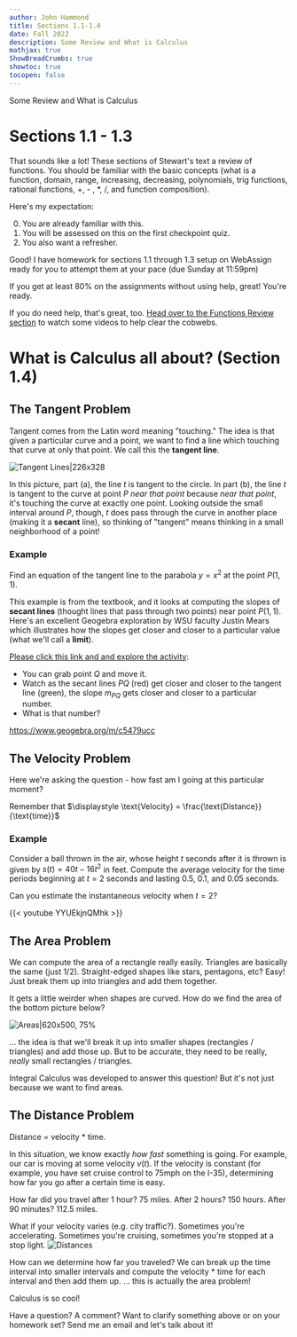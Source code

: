 ```yaml
---
author: John Hammond
title: Sections 1.1-1.4
date: Fall 2022
description: Some Review and What is Calculus
mathjax: true
ShowBreadCrumbs: true
showtoc: true
tocopen: false
---
```


Some Review and What is Calculus
<!--more-->

# Sections 1.1 - 1.3

That sounds like a lot! These sections of Stewart's text a review of functions. You should be familiar with the basic concepts (what is a function, domain, range, increasing, decreasing, polynomials, trig functions, rational functions, +, - , *, /, and function composition). 

Here's my expectation:

0. You are already familiar with this.
1. You will be assessed on this on the first checkpoint quiz. 
2. You also want a refresher.

Good! I have homework for sections 1.1 through 1.3 setup on WebAssign ready for you to attempt them at your pace (due Sunday at 11:59pm) 

If you get at least 80% on the assignments without using help, great! You're ready.

If you do need help, that's great, too. [Head over to the Functions Review section](calc/review) to watch some videos to help clear the cobwebs. 

# What is Calculus all about?  (Section 1.4)

## The Tangent Problem

Tangent comes from the Latin word meaning "touching."  The idea is that given a particular curve and a point, we want to find a line which touching that curve at only that point. We call this the **tangent line**. 

![Tangent Lines|226x328](/calc/1.4.tangent.png)

In this picture, part (a), the line $t$ is tangent to the circle.  In part (b), the line $t$ is tangent to the curve at point $P$ *near that point* because *near that point*, it's touching the curve at exactly one point. 
Looking outside the small interval around $P$, though, $t$ does pass through the curve in another place (making it a **secant** line), so thinking of "tangent" means thinking in a small neighborhood of a point!

### Example

Find an equation of the tangent line to the parabola $y=x^2$ at the point $P(1,1)$. 

This example is from the textbook, and it looks at computing the slopes of **secant lines** (thought lines that pass through two points) near point $P(1,1)$.  Here's an excellent Geogebra exploration by WSU faculty Justin Mears which illustrates how the slopes get closer and closer to a particular value (what we'll call a **limit**).  

[Please click this link and and explore the activity](https://www.geogebra.org/m/c5479ucc): 
- You can grab point $Q$ and move it. 
- Watch as the secant lines $PQ$ (red) get closer and closer to the tangent line (green), the slope $m_{PQ}$ gets closer and closer to a particular number.
- What is that number? 

https://www.geogebra.org/m/c5479ucc

## The Velocity Problem

Here we're asking the question - how fast am I going at this particular moment? 

Remember that $\displaystyle \text{Velocity} = \frac{\text{Distance}}{\text{time}}$

### Example 

Consider a ball thrown in the air, whose height $t$ seconds after it is thrown is given by $s(t) = 40t - 16t^2$ in feet. Compute the average velocity for the time periods beginning at $t = 2$ seconds and lasting 0.5, 0.1, and 0.05 seconds. 

Can you estimate the instantaneous velocity when $t =2$? 

{{< youtube YYUEkjnQMhk >}}

## The Area Problem
We can compute the area of a rectangle really easily. Triangles are basically the same (just 1/2). Straight-edged shapes like stars, pentagons, etc? Easy! Just break them up into triangles and add them together.

It gets a little weirder when shapes are curved. How do we find the area of the bottom picture below? 

![Areas|620x500, 75%](/calc/1.4.areas.jpg) 

... the idea is that we'll break it up into smaller shapes (rectangles / triangles) and add those up. But to be accurate, they need to be really, *really* small rectangles / triangles.  

Integral Calculus was developed to answer this question! But it's not just because we want to find areas. 

## The Distance Problem

Distance = velocity * time.

In this situation, we know exactly *how fast* something is going. For example, our car is moving at some velocity $v(t)$.  If the velocity is constant (for example, you have set cruise control to 75mph on the I-35), determining how far you go after a certain time is easy.

How far did you travel after 1 hour?  75 miles.  After 2 hours? 150 hours. After 90 minutes?  112.5 miles.  

What if your velocity varies (e.g. city traffic?). Sometimes you're accelerating. Sometimes you're cruising, sometimes you're stopped at a stop light. 
![Distances](/calc/1.4.distances.jpg) 

How can we determine how far you traveled? We can break up the time interval into smaller intervals and compute the velocity * time for each interval and then add them up. 
... this is actually the area problem! 

Calculus is so cool!

Have a question? A comment? Want to clarify something above or on your homework set? Send me an email and let's talk about it!

